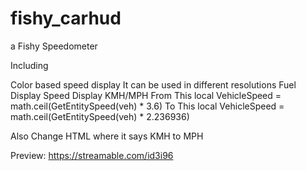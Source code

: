 # fishy_carhud
a Fishy Speedometer

Including

Color based speed display
It can be used in different resolutions
Fuel Display
Speed Display KMH/MPH
From This
 local VehicleSpeed = math.ceil(GetEntitySpeed(veh) * 3.6)
To This
 local VehicleSpeed = math.ceil(GetEntitySpeed(veh) * 2.236936)

Also Change HTML where it says KMH to MPH

Preview: https://streamable.com/id3i96
